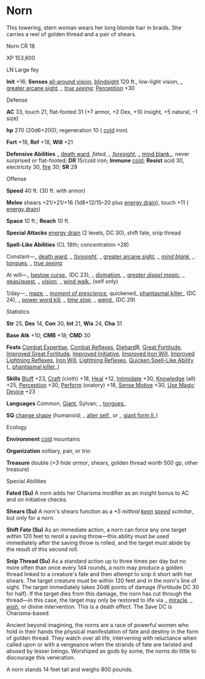 # Norn

This towering, stern woman wears her long blonde hair in braids. She carries a reel of golden thread and a pair of shears.

Norn CR 18

XP 153,600

LN Large fey

**Init** +16; **Senses** [all-around vision](/pathfinderRPG/prd/monsters/universalMonsterRules.html#_all-around-vision), [blindsight](/pathfinderRPG/prd/monsters/universalMonsterRules.html#_blindsight) 120 ft., low-light vision, _ [greater arcane sight](/pathfinderRPG/prd/spells/arcaneSight.html#_arcane-sight-greater)_, _ [true seeing](/pathfinderRPG/prd/spells/trueSeeing.html#_true-seeing)_; [Perception](/pathfinderRPG/prd/skills/perception.html#_perception) +30

Defense

**AC** 33, touch 21, flat-footed 31 (+7 armor, +2 Dex, +10 insight, +5 natural, –1 size)

**hp** 270 (20d6+200); regeneration 10 ( [cold](/pathfinderRPG/prd/monsters/creatureTypes.html#_cold-subtype) iron)

**Fort** +18, **Ref** +18, **Will** +21

**Defensive Abilities** _ [death ward](/pathfinderRPG/prd/spells/deathWard.html#_death-ward)_, fated, _ [foresight](/pathfinderRPG/prd/spells/foresight.html#_foresight)_, _ [mind blank](/pathfinderRPG/prd/spells/mindBlank.html#_mind-blank)_, never surprised or flat-footed; **DR** 15/cold iron; **Immune** [cold](/pathfinderRPG/prd/monsters/creatureTypes.html#_cold-subtype); **Resist** acid 30, electricity 30, [fire](/pathfinderRPG/prd/monsters/creatureTypes.html#_fire-subtype) 30; **SR** 29

Offense

**Speed** 40 ft. (30 ft. with armor)

**Melee** shears +21/+21/+16 (1d8+12/15–20 plus [energy drain](/pathfinderRPG/prd/monsters/universalMonsterRules.html#_energy-drain)), touch +11 ( [energy drain](/pathfinderRPG/prd/monsters/universalMonsterRules.html#_energy-drain))

**Space** 10 ft.; **Reach** 10 ft.

**Special Attacks** [energy drain](/pathfinderRPG/prd/monsters/universalMonsterRules.html#_energy-drain) (2 levels, DC 30), shift fate, snip thread

**Spell-Like Abilities** (CL 18th; concentration +28)

Constant—_ [death ward](/pathfinderRPG/prd/spells/deathWard.html#_death-ward)_, _ [foresight](/pathfinderRPG/prd/spells/foresight.html#_foresight)_, _ [greater arcane sight](/pathfinderRPG/prd/spells/arcaneSight.html#_arcane-sight-greater)_, _ [mind blank](/pathfinderRPG/prd/spells/mindBlank.html#_mind-blank)_, _ [tongues](/pathfinderRPG/prd/spells/tongues.html#_tongues)_, _ [true seeing](/pathfinderRPG/prd/spells/trueSeeing.html#_true-seeing)_

At will—_ [bestow curse](/pathfinderRPG/prd/spells/bestowCurse.html#_bestow-curse)_ (DC 23), _ [divination](/pathfinderRPG/prd/spells/divination.html#_divination)_, _ [greater dispel magic](/pathfinderRPG/prd/spells/dispelMagic.html#_dispel-magic-greater)_, _ [geas/quest](/pathfinderRPG/prd/spells/geasQuest.html#_geas-quest)_, _ [vision](/pathfinderRPG/prd/spells/vision.html#_vision)_, _ [wind walk](/pathfinderRPG/prd/spells/windWalk.html#_wind-walk)_ (self only)

1/day—_ [maze](/pathfinderRPG/prd/spells/maze.html#_maze)_, _ [moment of prescience](/pathfinderRPG/prd/spells/momentOfPrescience.html#_moment-of-prescience)_, quickened_ [phantasmal killer](/pathfinderRPG/prd/spells/phantasmalKiller.html#_phantasmal-killer)_ (DC 24), _ [power word kill](/pathfinderRPG/prd/spells/powerWordKill.html#_power-word-kill)_, _ [time stop](/pathfinderRPG/prd/spells/timeStop.html#_time-stop)_, _ [weird](/pathfinderRPG/prd/spells/weird.html#_weird)_ (DC 29)

Statistics

**Str** 25, **Dex** 14, **Con** 30, **Int** 21, **Wis** 24, **Cha** 31

**Base Atk** +10; **CMB** +18; **CMD** 30

**Feats** [Combat Expertise](/pathfinderRPG/prd/feats.html#_combat-expertise), [Combat Reflexes](/pathfinderRPG/prd/feats.html#_combat-reflexes), [Diehard](/pathfinderRPG/prd/feats.html#_diehard)B, [Great Fortitude](/pathfinderRPG/prd/feats.html#_great-fortitude), [Improved Great Fortitude](/pathfinderRPG/prd/feats.html#_improved-great-fortitude), [Improved Initiative](/pathfinderRPG/prd/feats.html#_improved-initiative), [Improved Iron Will](/pathfinderRPG/prd/feats.html#_improved-iron-will), [Improved Lightning Reflexes](/pathfinderRPG/prd/feats.html#_improved-lightning-reflexes), [Iron Will](/pathfinderRPG/prd/feats.html#_iron-will), [Lightning Reflexes](/pathfinderRPG/prd/feats.html#_lightning-reflexes), [Quicken Spell-Like Ability](/pathfinderRPG/prd/monsters/monsterFeats.html#_quicken-spell-like-ability) (_ [phantasmal killer](/pathfinderRPG/prd/spells/phantasmalKiller.html#_phantasmal-killer)_)

**Skills** [Bluff](/pathfinderRPG/prd/skills/bluff.html#_bluff) +23, [Craft](/pathfinderRPG/prd/skills/craft.html#_craft) (cloth) +18, [Heal](/pathfinderRPG/prd/skills/heal.html#_heal) +12, [Intimidate](/pathfinderRPG/prd/skills/intimidate.html#_intimidate) +30, [Knowledge](/pathfinderRPG/prd/skills/knowledge.html#_knowledge) (all) +25, [Perception](/pathfinderRPG/prd/skills/perception.html#_perception) +30, [Perform](/pathfinderRPG/prd/skills/perform.html#_perform) (oratory) +18, [Sense Motive](/pathfinderRPG/prd/skills/senseMotive.html#_sense-motive) +30, [Use Magic Device](/pathfinderRPG/prd/skills/useMagicDevice.html#_use-magic-device) +23

**Languages** Common, [Giant](/pathfinderRPG/prd/monsters/creatureTypes.html#_giant-subtype), Sylvan; _ [tongues](/pathfinderRPG/prd/spells/tongues.html#_tongues)_

**SQ** [change shape](/pathfinderRPG/prd/monsters/universalMonsterRules.html#_change-shape) (humanoid; _ [alter self](/pathfinderRPG/prd/spells/alterSelf.html#_alter-self)_ or _ [giant form II](/pathfinderRPG/prd/spells/giantForm.html#_giant-form-ii)_)

Ecology

**Environment** [cold](/pathfinderRPG/prd/monsters/creatureTypes.html#_cold-subtype) mountains

**Organization** solitary, pair, or trio

**Treasure** double (_+3 hide armor_, shears, golden thread worth 500 gp, other treasure)

Special Abilities

**Fated (Su)** A norn adds her Charisma modifier as an insight bonus to AC and on initiative checks.

**Shears (Su)** A norn's shears function as a _+5 mithral [keen](/pathfinderRPG/prd/magicItems/weapons.html#_weapons-keen) [speed](/pathfinderRPG/prd/magicItems/weapons.html#_weapons-speed) scimitar_, but only for a norn.

**Shift Fate (Su)** As an immediate action, a norn can force any one target within 120 feet to reroll a saving throw—this ability must be used immediately after the saving throw is rolled, and the target must abide by the result of this second roll.

**Snip Thread (Su)** As a standard action up to three times per day but no more often than once every 1d4 rounds, a norn may produce a golden thread linked to a creature's fate and then attempt to snip it short with her shears. The target creature must be within 120 feet and in the norn's line of sight. The target immediately takes 20d6 points of damage (Fortitude DC 30 for half). If the target dies from this damage, the norn has cut through the thread—in this case, the target may only be restored to life via _ [miracle](/pathfinderRPG/prd/spells/miracle.html#_miracle)_, _ [wish](/pathfinderRPG/prd/spells/wish.html#_wish)_, or divine intervention. This is a death effect. The Save DC is Charisma-based.

Ancient beyond imagining, the norns are a race of powerful women who hold in their hands the physical manifestation of fate and destiny in the form of golden thread. They watch over all life, intervening with reluctance when called upon or with a vengeance when the strands of fate are twisted and abused by lesser beings. Worshiped as gods by some, the norns do little to discourage this veneration.

A norn stands 14 feet tall and weighs 800 pounds.

